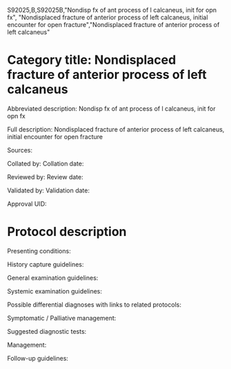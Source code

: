 S92025,B,S92025B,"Nondisp fx of ant process of l calcaneus, init for opn fx", "Nondisplaced fracture of anterior process of left calcaneus, initial encounter for open fracture","Nondisplaced fracture of anterior process of left calcaneus"
# Category title: Nondisplaced fracture of anterior process of left calcaneus

Abbreviated description: Nondisp fx of ant process of l calcaneus, init for opn fx

Full description: Nondisplaced fracture of anterior process of left calcaneus, initial encounter for open fracture

Sources:

Collated by:
Collation date:

Reviewed by:
Review date:

Validated by:
Validation date:

Approval UID:

# Protocol description

Presenting conditions:

History capture guidelines:

General examination guidelines:

Systemic examination guidelines:

Possible differential diagnoses with links to related protocols:

Symptomatic / Palliative management:

Suggested diagnostic tests:

Management:

Follow-up guidelines:
